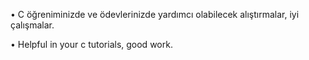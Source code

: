 • C öğreniminizde ve ödevlerinizde yardımcı olabilecek alıştırmalar, iyi çalışmalar.

• Helpful in your c tutorials, good work.
